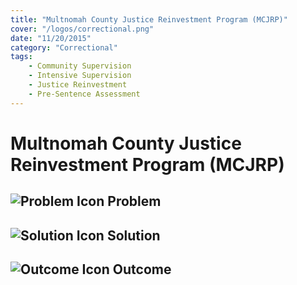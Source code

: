 ```yaml
---
title: "Multnomah County Justice Reinvestment Program (MCJRP)"
cover: "/logos/correctional.png"
date: "11/20/2015"
category: "Correctional"
tags:
    - Community Supervision
    - Intensive Supervision
    - Justice Reinvestment
    - Pre-Sentence Assessment 
---
```


# Multnomah County Justice Reinvestment Program (MCJRP)

## ![Problem Icon](https://github.com/google/material-design-icons/raw/master/alert/1x_web/ic_error_outline_black_48dp.png "Problem") Problem

## ![Solution Icon](https://github.com/google/material-design-icons/raw/master/action/1x_web/ic_lightbulb_outline_black_48dp.png "Solution") Solution

## ![Outcome Icon](https://github.com/google/material-design-icons/raw/master/action/1x_web/ic_view_list_black_48dp.png "Outcome") Outcome
